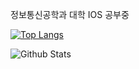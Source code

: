 정보통신공학과 대학
IOS 공부중

[![Top Langs](https://github-readme-stats.vercel.app/api/top-langs/?username=jhe226&layout=compact)](https://github.com/LeeHongRyul/github-readme-stats)

![Github Stats](https://github-readme-stats.vercel.app/api?username=biud436&show_icons=true)
